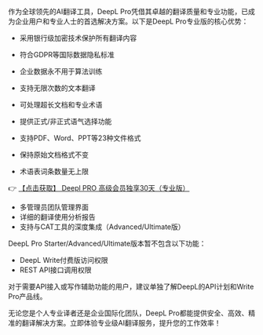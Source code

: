 
作为全球领先的AI翻译工具，DeepL Pro凭借其卓越的翻译质量和专业功能，已成为企业用户和专业人士的首选解决方案。以下是DeepL Pro专业版的核心优势：

- 采用银行级加密技术保护所有翻译内容
- 符合GDPR等国际数据隐私标准
- 企业数据永不用于算法训练

- 支持无限次数的文本翻译
- 可处理超长文档和专业术语
- 提供正式/非正式语气选择功能

- 支持PDF、Word、PPT等23种文件格式
- 保持原始文档格式不变
- 术语表词条数量无上限

👉 [【点击获取】 Deepl PRO 高级会员独享30天（专业版） ](https://bit.ly/DEepl)

- 多管理员团队管理界面
- 详细的翻译使用分析报告
- 支持与CAT工具的深度集成（Advanced/Ultimate版）

DeepL Pro Starter/Advanced/Ultimate版本暂不包含以下功能：
- DeepL Write付费版访问权限
- REST API接口调用权限

对于需要API接入或写作辅助功能的用户，建议单独了解DeepL的API计划和Write Pro产品线。

无论您是个人专业译者还是企业国际化团队，DeepL Pro都能提供安全、高效、精准的翻译解决方案。立即体验专业级AI翻译服务，提升您的工作效率！
